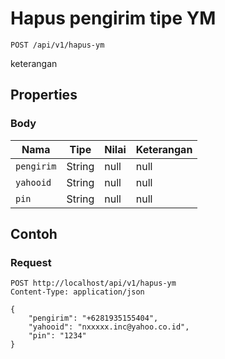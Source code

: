 # Hapus pengirim tipe YM
```http
POST /api/v1/hapus-ym
```
keterangan
## Properties
### Body
Nama | Tipe | Nilai | Keterangan
--- | --- | --- | ---
<code>pengirim</code> | String | null | null
<code>yahooid</code> | String | null | null
<code>pin</code> | String | null | null
## Contoh
### Request
```http
POST http://localhost/api/v1/hapus-ym
Content-Type: application/json

{
    "pengirim": "+6281935155404",
    "yahooid": "nxxxxx.inc@yahoo.co.id",
    "pin": "1234"
}


```

